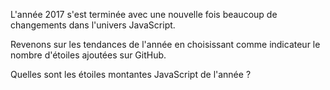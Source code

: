 L'année 2017 s'est terminée avec une nouvelle fois beaucoup de changements dans l'univers JavaScript.

Revenons sur les tendances de l'année en choisissant comme indicateur le nombre d'étoiles ajoutées sur GitHub.

Quelles sont les étoiles montantes JavaScript de l'année ?

